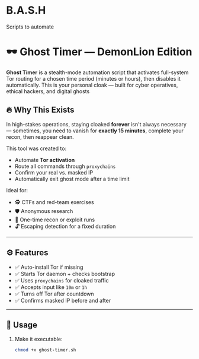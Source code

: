 # B.A.S.H
Scripts to automate  


# 🕶️ Ghost Timer — DemonLion Edition

**Ghost Timer** is a stealth-mode automation script that activates full-system Tor routing for a chosen time period (minutes or hours), then disables it automatically. This is your personal cloak — built for cyber operatives, ethical hackers, and digital ghosts
## 🔥 Why This Exists

In high-stakes operations, staying cloaked **forever** isn't always necessary — sometimes, you need to vanish for **exactly 15 minutes**, complete your recon, then reappear clean.

This tool was created to:
- Automate **Tor activation**
- Route all commands through `proxychains`
- Confirm your real vs. masked IP
- Automatically exit ghost mode after a time limit

Ideal for:
- 🕵️ CTFs and red-team exercises  
- 🛡️ Anonymous research  
- 🎯 One-time recon or exploit runs  
- 🔓 Escaping detection for a fixed duration

---

## ⚙️ Features

- ✅ Auto-install Tor if missing
- ✅ Starts Tor daemon + checks bootstrap
- ✅ Uses `proxychains` for cloaked traffic
- ✅ Accepts input like `10m` or `1h`
- ✅ Turns off Tor after countdown
- ✅ Confirms masked IP before and after

---

## 🚀 Usage

1. Make it executable:
   ```bash
   chmod +x ghost-timer.sh




   
